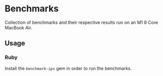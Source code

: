 # Benchmarks

Collection of benchmarks and their respective results run on an M1 8 Core MacBook Air.

## Usage

### Ruby

Install the `benchmark-ips` gem in order to run the benchmarks.
